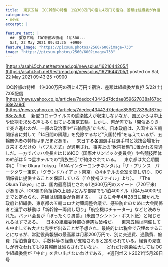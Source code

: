 ```yaml
---
title:  東京五輪　IOC幹部の特権　1泊300万円の宿に4万円で宿泊、差額は組織委が負担  
categories:
- news
excerpt: |
  
feature_text: |
  ##  東京五輪　IOC幹部の特権　1泊300...
  Sat, 22 May 2021 09:43:25  +0900
feature_image: "https://picsum.photos/2560/600?image=733"
image: "https://picsum.photos/2560/600?image=733"
---
```


[https://asahi.5ch.net/test/read.cgi/newsplus/1621644205/](https://asahi.5ch.net/test/read.cgi/newsplus/1621644205/)
posted on Sat, 22 May 2021 09:43:25  +0900

<!--more-->

IOC幹部の特権　1泊300万円の宿に4万円で宿泊、差額は組織委が負担 5/22(土) 7:05配信 [https://news.yahoo.co.jp/articles/7dedcc43442d7dcdae859627838a167bc68e2a9d](https://news.yahoo.co.jp/articles/7dedcc43442d7dcdae859627838a167bc68e2a9d) 　新型コロナウイルスの感染拡大が収束しないなか、国民からは中止や延期を求める声も多く出ている東京五輪。しかし、何が何でも「開催ありき」で突き進むのが、一部の政治家や“五輪貴族”たちだ。日本政府は、入国する五輪関係者に対して「14日間の隔離」を免除するなど“入国特権”を与えているが、五輪関係者の特権はまだまだある。 　来日する各国選手は選手村と競技会場を行き来するだけの「バブル方式」が適用され、事実上の“軟禁状態”に置かれる見通しだ。一方でバッハ会長をはじめIOC（国際オリンピック委員会）や各競技団体の幹部は５つ星ホテルでの“貴族生活”が約束されている。 　東京都は大会期間中に「The Okura Tokyo」「ANAインターコンチネンタル」「ザ・プリンス　パークタワー東京」「グランドハイアット東京」の4ホテルの全室を貸し切り、IOC関係者に提供することを保証している（「立候補ファイル」より）。 「The Okura Tokyo」には、国内最高額とされる1泊300万円のスイート（720平米）があるが、IOC側の負担額の上限はどんな部屋でも1泊400ドル（約4万4000円）までと定められ、差額は組織委が負担する。 　さらに今年4月28日に開かれた政府と組織委、東京都の五輪コロナ対策調整会議で、感染防止のために大会関係者と選手の移動は「新幹線一両貸し切り」「航空機はチャーター」などと決められた。バッハ会長が「ぼったくり男爵」（米国ワシントン・ポスト紙）と報じられるはずである。 　日本の組織委幹部の待遇も破格だ。 　東京五輪は開催しても中止しても大きな赤字が出ることが予想され、最終的には税金で穴埋めすることになるが、常勤役員報酬の最高額は月額200万円で、別に交通費、通勤費、旅費（宿泊費含む）、手数料等の経費が支給されると定められている。経費の見直しが行なわれても役員報酬は減らされていない。 　どれだけ感染拡大してもIOCや組織委側が「中止」を言い出さないわけである。 ※週刊ポスト2021年5月28日号
